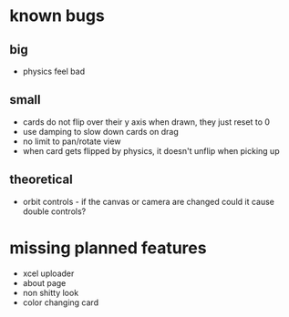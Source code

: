 # known bugs
## big
* physics feel bad
## small
* cards do not flip over their y axis when drawn, they just reset to 0
* use damping to slow down cards on drag
* no limit to pan/rotate view
* when card gets flipped by physics, it doesn't unflip when picking up
## theoretical
* orbit controls - if the canvas or camera are changed could it cause double controls?

# missing planned features
* xcel uploader
* about page
* non shitty look
* color changing card